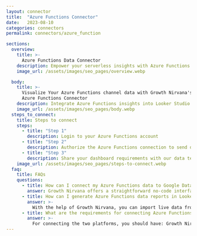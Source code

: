 ```yaml
---
layout: connector
title:  "Azure Functions Connector"
date:   2023-08-10
categories: connectors
permalink: connectors/azure_function

sections:
  overview:
    title: >-
      Azure Functions Data Connector
    description: Empower your serverless insights with Azure Functions integration. Seamlessly blend Functions' data with Looker Studio's analytical prowess, unlocking insights into usage, performance, and operational efficiency.
    image_url: /assets/images/seo_pages/overview.webp

  body:
    title: >-
      Visualize Your Azure Functions channel data with Growth Nirvana's
      Azure Functions Connector
    description: Integrate Azure Functions insights into Looker Studio for comprehensive serverless analytics that shape your operational strategies.
    image_url: /assets/images/seo_pages/body.webp
  steps_to_connect:
    title: Steps to connect
    steps:
      - title: "Step 1"
        description: Login to your Azure Functions account
      - title: "Step 2"
        description: Authorize the Azure Functions connection to send data to Growth Nirvana
      - title: "Step 3"
        description: Share your dashboard requirements with our data team. We will build the report for you.
    image_url: /assets/images/seo_pages/steps-to-connect.webp
  faq:
    title: FAQs
    questions:
      - title: How can I connect my Azure Functions data to Google Data Studio/Looker Studio?
        answer: Growth Nirvana offers a straightforward no-code interface to connect to Azure Functions data sources.
      - title: How can I generate Azure Functions data reports in Looker Studio?
        answer: >-
          With the help of Growth Nirvana, you can import live data from Azure Functions into Looker Studio. These data can be viewed in charts, tables, and dashboards to generate branded reports that can be shared instantly.
      - title: What are the requirements for connecting Azure Functions and Looker Studio?
        answer: >-
          For connecting the two platforms, you should have: Growth Nirvana Account and Azure Functions Ads Account
---
```

